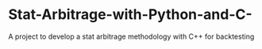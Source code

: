 # Stat-Arbitrage-with-Python-and-C-
A project to develop a stat arbitrage methodology with C++ for backtesting
